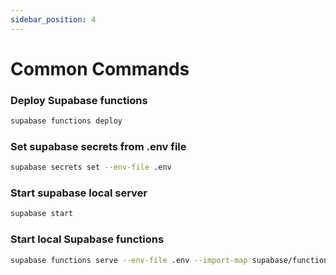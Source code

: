 ```yaml
---
sidebar_position: 4
---
```

# Common Commands

### Deploy Supabase functions

```bash
supabase functions deploy
```

### Set supabase secrets from .env file

```bash
supabase secrets set --env-file .env
```

### Start supabase local server

```bash
supabase start
```

### Start local Supabase functions

```bash
supabase functions serve --env-file .env --import-map supabase/functions/deno.json
```
